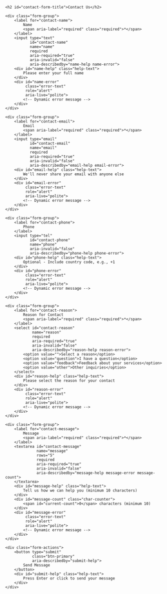 <!-- Contact form section -->
<form id="contact-form" 
      action="/submit-form" 
      method="POST" 
      role="form" 
      aria-labelledby="contact-form-title"
      novalidate>
    
    <h2 id="contact-form-title">Contact Us</h2>
    
    <div class="form-group">
        <label for="contact-name">
            Name
            <span aria-label="required" class="required">*</span>
        </label>
        <input type="text" 
               id="contact-name" 
               name="name" 
               required
               aria-required="true"
               aria-invalid="false"
               aria-describedby="name-help name-error">
        <div id="name-help" class="help-text">
            Please enter your full name
        </div>
        <div id="name-error" 
             class="error-text" 
             role="alert" 
             aria-live="polite">
            <!-- Dynamic error message -->
        </div>
    </div>
    
    <div class="form-group">
        <label for="contact-email">
            Email
            <span aria-label="required" class="required">*</span>
        </label>
        <input type="email" 
               id="contact-email" 
               name="email" 
               required
               aria-required="true"
               aria-invalid="false"
               aria-describedby="email-help email-error">
        <div id="email-help" class="help-text">
            We'll never share your email with anyone else
        </div>
        <div id="email-error" 
             class="error-text" 
             role="alert" 
             aria-live="polite">
            <!-- Dynamic error message -->
        </div>
    </div>
    
    <div class="form-group">
        <label for="contact-phone">
            Phone
        </label>
        <input type="tel" 
               id="contact-phone" 
               name="phone"
               aria-invalid="false"
               aria-describedby="phone-help phone-error">
        <div id="phone-help" class="help-text">
            Optional - Include country code, e.g., +1
        </div>
        <div id="phone-error" 
             class="error-text" 
             role="alert" 
             aria-live="polite">
            <!-- Dynamic error message -->
        </div>
    </div>
    
    <div class="form-group">
        <label for="contact-reason">
            Reason for Contact
            <span aria-label="required" class="required">*</span>
        </label>
        <select id="contact-reason" 
                name="reason"
                required
                aria-required="true"
                aria-invalid="false"
                aria-describedby="reason-help reason-error">
            <option value="">Select a reason</option>
            <option value="question">I have a question</option>
            <option value="feedback">Feedback about your services</option>
            <option value="other">Other inquiries</option>
        </select>
        <div id="reason-help" class="help-text">
            Please select the reason for your contact
        </div>
        <div id="reason-error" 
             class="error-text" 
             role="alert" 
             aria-live="polite">
            <!-- Dynamic error message -->
        </div>
    </div>
    
    <div class="form-group">
        <label for="contact-message">
            Message
            <span aria-label="required" class="required">*</span>
        </label>
        <textarea id="contact-message" 
                  name="message"
                  rows="5"
                  required
                  aria-required="true"
                  aria-invalid="false"
                  aria-describedby="message-help message-error message-count">
        </textarea>
        <div id="message-help" class="help-text">
            Tell us how we can help you (minimum 10 characters)
        </div>
        <div id="message-count" class="char-counter">
            <span id="current-count">0</span> characters (minimum 10)
        </div>
        <div id="message-error" 
             class="error-text" 
             role="alert" 
             aria-live="polite">
            <!-- Dynamic error message -->
        </div>
    </div>
    
    <div class="form-actions">
        <button type="submit" 
                class="btn-primary"
                aria-describedby="submit-help">
            Send Message
        </button>
        <div id="submit-help" class="help-text">
            Press Enter or click to send your message
        </div>
    </div>
</form>